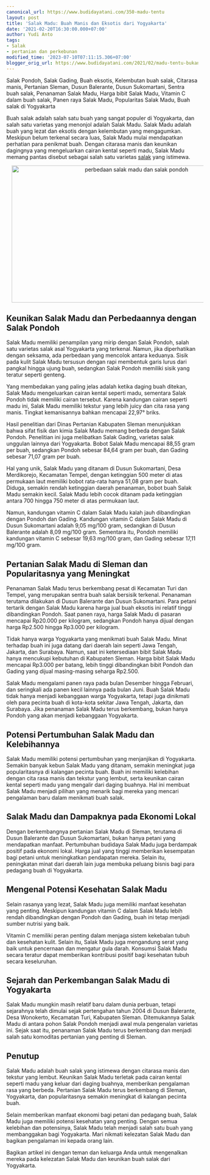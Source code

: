 ```yaml
---
canonical_url: https://www.budidayatani.com/350-madu-tentu
layout: post
title: 'Salak Madu: Buah Manis dan Eksotis dari Yogyakarta'
date: '2021-02-20T16:30:00.000+07:00'
author: Yudi Anto
tags:
- Salak
- pertanian dan perkebunan
modified_time: '2023-07-10T07:11:15.306+07:00'
blogger_orig_url: https://www.budidayatani.com/2021/02/madu-tentu-bukan-pondoh.html
---
```


<p>Salak Pondoh, Salak Gading, Buah eksotis, Kelembutan buah salak, Citarasa manis, Pertanian Sleman, Dusun Balerante, Dusun Sukomartani, Sentra buah salak, Penanaman Salak Madu, Harga bibit Salak Madu, Vitamin C dalam buah salak, Panen raya Salak Madu, Popularitas Salak Madu, Buah salak di Yogyakarta</p><p>Buah salak adalah salah satu buah yang sangat populer di Yogyakarta, dan salah satu varietas yang menonjol adalah Salak Madu. Salak Madu adalah buah yang lezat dan eksotis dengan kelembutan yang mengagumkan. Meskipun belum terkenal secara luas, Salak Madu mulai mendapatkan perhatian para penikmat buah. Dengan citarasa manis dan keunikan dagingnya yang mengeluarkan cairan kental seperti madu, Salak Madu memang pantas disebut sebagai salah satu varietas <a href="https://www.budidayatani.com/search/label/Salak">salak</a> yang istimewa.</p><div class="separator" style="clear: both; text-align: center;"><a href="https://blogger.googleusercontent.com/img/b/R29vZ2xl/AVvXsEhNZYict9TPCoFTPcpLK33SsJ0NUr_x6D2syLG13k23RtfD6ytltCxh8xA5MnUAW8oK9Tyx0CcCWo7qTF2s5b0iu2Lt5yYi6UVKukXg9b0pX45-ODsifaYNGINPFZqBt_iT3SJl2AeNtFm8Ncqb-y7JSQax5T2fu5FshZnZ_4KsnlLrKb4tMenMfwVRKQux/s2133/salak.jpg" imageanchor="1" style="margin-left: 1em; margin-right: 1em;"><img alt="perbedaan salak madu dan salak pondoh" border="0" data-original-height="1200" data-original-width="2133" height="360" src="https://blogger.googleusercontent.com/img/b/R29vZ2xl/AVvXsEhNZYict9TPCoFTPcpLK33SsJ0NUr_x6D2syLG13k23RtfD6ytltCxh8xA5MnUAW8oK9Tyx0CcCWo7qTF2s5b0iu2Lt5yYi6UVKukXg9b0pX45-ODsifaYNGINPFZqBt_iT3SJl2AeNtFm8Ncqb-y7JSQax5T2fu5FshZnZ_4KsnlLrKb4tMenMfwVRKQux/w640-h360/salak.jpg" width="640" /></a></div><h2>Keunikan Salak Madu dan Perbedaannya dengan Salak Pondoh</h2><p>Salak Madu memiliki penampilan yang mirip dengan Salak Pondoh, salah satu varietas salak asal Yogyakarta yang terkenal. Namun, jika diperhatikan dengan seksama, ada perbedaan yang mencolok antara keduanya. Sisik pada kulit Salak Madu tersusun dengan rapi membentuk garis lurus dari pangkal hingga ujung buah, sedangkan Salak Pondoh memiliki sisik yang teratur seperti genteng.</p><p>Yang membedakan yang paling jelas adalah ketika daging buah ditekan, Salak Madu mengeluarkan cairan kental seperti madu, sementara Salak Pondoh tidak memiliki cairan tersebut. Karena kandungan cairan seperti madu ini, Salak Madu memiliki tekstur yang lebih juicy dan cita rasa yang manis. Tingkat kemanisannya bahkan mencapai 22,97° briks.</p><p>Hasil penelitian dari Dinas Pertanian Kabupaten Sleman menunjukkan bahwa sifat fisik dan kimia Salak Madu memang berbeda dengan Salak Pondoh. Penelitian ini juga melibatkan Salak Gading, varietas salak unggulan lainnya dari Yogyakarta. Bobot Salak Madu mencapai 88,55 gram per buah, sedangkan Pondoh sebesar 84,64 gram per buah, dan Gading sebesar 71,07 gram per buah.</p><p>Hal yang unik, Salak Madu yang ditanam di Dusun Sukomartani, Desa Merdikorejo, Kecamatan Tempel, dengan ketinggian 500 meter di atas permukaan laut memiliki bobot rata-rata hanya 51,08 gram per buah. Diduga, semakin rendah ketinggian daerah penanaman, bobot buah Salak Madu semakin kecil. Salak Madu lebih cocok ditanam pada ketinggian antara 700 hingga 750 meter di atas permukaan laut.</p><p>Namun, kandungan vitamin C dalam Salak Madu kalah jauh dibandingkan dengan Pondoh dan Gading. Kandungan vitamin C dalam Salak Madu di Dusun Sukomartani adalah 9,05 mg/100 gram, sedangkan di Dusun Balerante adalah 8,09 mg/100 gram. Sementara itu, Pondoh memiliki kandungan vitamin C sebesar 19,63 mg/100 gram, dan Gading sebesar 17,11 mg/100 gram.</p><h2>Pertanian Salak Madu di Sleman dan Popularitasnya yang Meningkat</h2><p>Penanaman Salak Madu terus berkembang pesat di Kecamatan Turi dan Tempel, yang merupakan sentra buah salak bersisik terkenal. Penanaman terutama dilakukan di Dusun Balerante dan Dusun Sukomartani. Para petani tertarik dengan Salak Madu karena harga jual buah eksotis ini relatif tinggi dibandingkan Pondoh. Saat panen raya, harga Salak Madu di pasaran mencapai Rp20.000 per kilogram, sedangkan Pondoh hanya dijual dengan harga Rp2.500 hingga Rp3.000 per kilogram.</p><p>Tidak hanya warga Yogyakarta yang menikmati buah Salak Madu. Minat terhadap buah ini juga datang dari daerah lain seperti Jawa Tengah, Jakarta, dan Surabaya. Namun, saat ini ketersediaan bibit Salak Madu hanya mencukupi kebutuhan di Kabupaten Sleman. Harga bibit Salak Madu mencapai Rp3.000 per batang, lebih tinggi dibandingkan bibit Pondoh dan Gading yang dijual masing-masing seharga Rp2.500.</p><p>Salak Madu mengalami panen raya pada bulan Desember hingga Februari, dan seringkali ada panen kecil lainnya pada bulan Juni. Buah Salak Madu tidak hanya menjadi kebanggaan warga Yogyakarta, tetapi juga dinikmati oleh para pecinta buah di kota-kota sekitar Jawa Tengah, Jakarta, dan Surabaya. Jika penanaman Salak Madu terus berkembang, bukan hanya Pondoh yang akan menjadi kebanggaan Yogyakarta.</p><h2>Potensi Pertumbuhan Salak Madu dan Kelebihannya</h2><p>Salak Madu memiliki potensi pertumbuhan yang menjanjikan di Yogyakarta. Semakin banyak kebun Salak Madu yang ditanam, semakin meningkat juga popularitasnya di kalangan pecinta buah. Buah ini memiliki kelebihan dengan cita rasa manis dan tekstur yang lembut, serta keunikan cairan kental seperti madu yang mengalir dari daging buahnya. Hal ini membuat Salak Madu menjadi pilihan yang menarik bagi mereka yang mencari pengalaman baru dalam menikmati buah salak.</p><h2>Salak Madu dan Dampaknya pada Ekonomi Lokal</h2><p>Dengan berkembangnya pertanian Salak Madu di Sleman, terutama di Dusun Balerante dan Dusun Sukomartani, bukan hanya petani yang mendapatkan manfaat. Pertumbuhan budidaya Salak Madu juga berdampak positif pada ekonomi lokal. Harga jual yang tinggi memberikan kesempatan bagi petani untuk meningkatkan pendapatan mereka. Selain itu, peningkatan minat dari daerah lain juga membuka peluang bisnis bagi para pedagang buah di Yogyakarta.</p><h2>Mengenal Potensi Kesehatan Salak Madu</h2><p>Selain rasanya yang lezat, Salak Madu juga memiliki manfaat kesehatan yang penting. Meskipun kandungan vitamin C dalam Salak Madu lebih rendah dibandingkan dengan Pondoh dan Gading, buah ini tetap menjadi sumber nutrisi yang baik.</p><p>Vitamin C memiliki peran penting dalam menjaga sistem kekebalan tubuh dan kesehatan kulit. Selain itu, Salak Madu juga mengandung serat yang baik untuk pencernaan dan mengatur gula darah. Konsumsi Salak Madu secara teratur dapat memberikan kontribusi positif bagi kesehatan tubuh secara keseluruhan.</p><h2>Sejarah dan Perkembangan Salak Madu di Yogyakarta</h2><p>Salak Madu mungkin masih relatif baru dalam dunia perbuan, tetapi sejarahnya telah dimulai sejak pertengahan tahun 2004 di Dusun Balerante, Desa Wonokerto, Kecamatan Turi, Kabupaten Sleman. Ditemukannya Salak Madu di antara pohon Salak Pondoh menjadi awal mula pengenalan varietas ini. Sejak saat itu, penanaman Salak Madu terus berkembang dan menjadi salah satu komoditas pertanian yang penting di Sleman.</p><h2>Penutup</h2><p>Salak Madu adalah buah salak yang istimewa dengan citarasa manis dan tekstur yang lembut. Keunikan Salak Madu terletak pada cairan kental seperti madu yang keluar dari daging buahnya, memberikan pengalaman rasa yang berbeda. Pertanian Salak Madu terus berkembang di Sleman, Yogyakarta, dan popularitasnya semakin meningkat di kalangan pecinta buah.</p><p>Selain memberikan manfaat ekonomi bagi petani dan pedagang buah, Salak Madu juga memiliki potensi kesehatan yang penting. Dengan semua kelebihan dan potensinya, Salak Madu telah menjadi salah satu buah yang membanggakan bagi Yogyakarta. Mari nikmati kelezatan Salak Madu dan bagikan pengalaman ini kepada orang lain.</p><p>Bagikan artikel ini dengan teman dan keluarga Anda untuk mengenalkan mereka pada kelezatan Salak Madu dan keunikan buah salak dari Yogyakarta.</p><style><br/>table.minimalistBlack {<br/>  border: 3px solid #000000;<br/>  text-align: left;<br/>  border-collapse: collapse;<br/>}<br/>table.minimalistBlack td, table.minimalistBlack th {<br/>  border: 1px solid #000000;<br/>  padding: 5px 4px;<br/>}<br/>table.minimalistBlack tbody td {<br/>  font-size: 13px;<br/>}<br/>table.minimalistBlack thead {<br/>  background: #CFCFCF;<br/>  background: -moz-linear-gradient(top, #dbdbdb 0%, #d3d3d3 66%, #CFCFCF 100%);<br/>  background: -webkit-linear-gradient(top, #dbdbdb 0%, #d3d3d3 66%, #CFCFCF 100%);<br/>  background: linear-gradient(to bottom, #dbdbdb 0%, #d3d3d3 66%, #CFCFCF 100%);<br/>  border-bottom: 3px solid #000000;<br/>}<br/>table.minimalistBlack thead th {<br/>  font-size: 15px;<br/>  font-weight: bold;<br/>  color: #000000;<br/>  text-align: left;<br/>}<br/>table.minimalistBlack tfoot {<br/>  font-size: 14px;<br/>  font-weight: bold;<br/>  color: #000000;<br/>  border-top: 3px solid #000000;<br/>}<br/>table.minimalistBlack tfoot td {<br/>  font-size: 14px;<br/>}<br/></style>